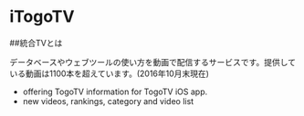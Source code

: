 # iTogoTV 

##統合TVとは

データベースやウェブツールの使い方を動画で配信するサービスです。提供している動画は1100本を超えています。(2016年10月末現在)

- offering TogoTV information for TogoTV iOS app.
- new videos, rankings, category and video list

